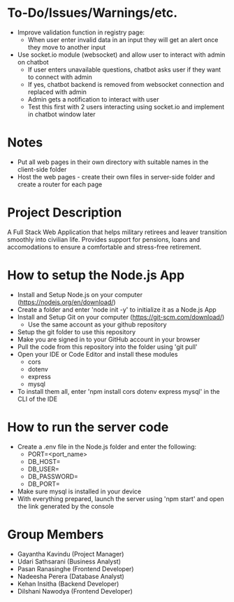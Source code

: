 # To-Do/Issues/Warnings/etc.
- Improve validation function in registry page:
    - When user enter invalid data in an input
        they will get an alert once they move to another input
- Use socket.io module (websocket) and allow user to interact with admin on chatbot
    - If user enters unavailable questions, chatbot asks user if they want to connect with admin
    - If yes, chatbot backend is removed from websocket connection and replaced with admin
    - Admin gets a notification to interact with user
    - Test this first with 2 users interacting using socket.io and implement in chatbot window later

# Notes
- Put all web pages in their own directory with suitable names in the client-side folder
- Host the web pages - create their own files in server-side folder and create a router for each page

# Project Description
A Full Stack Web Application that helps military retirees and leaver transition smoothly into civilian life.
Provides support for pensions, loans and accomodations to ensure a comfortable and stress-free retirement.

# How to setup the Node.js App
- Install and Setup Node.js on your computer (https://nodejs.org/en/download/)
- Create a folder and enter 'node init -y' to initialize it as a Node.js App
- Install and Setup Git on your computer (https://git-scm.com/download/)
    - Use the same account as your github repository
- Setup the git folder to use this repository 
- Make you are signed in to your GitHub account in your browser
- Pull the code from this repository into the folder using 'git pull'
- Open your IDE or Code Editor and install these modules
    - cors
    - dotenv
    - express
    - mysql
- To install them all, enter 'npm install cors dotenv express mysql' in the CLI of the IDE

# How to run the server code
- Create a .env file in the Node.js folder and enter the following:
    - PORT=<port_name>
    - DB_HOST=<mysql-host>
    - DB_USER=<mysql-username>
    - DB_PASSWORD=<mysql-host-password>
    - DB_PORT=<mysql-host-password>
- Make sure mysql is installed in your device
- With everything prepared, launch the server using 'npm start' and open the link generated by the console

# Group Members
- Gayantha Kavindu  (Project Manager)
- Udari Sathsarani  (Business Analyst)
- Pasan Ranasinghe  (Frontend Developer)
- Nadeesha Perera   (Database Analyst)
- Kehan Insitha     (Backend Developer)
- Dilshani Nawodya  (Frontend Developer)
